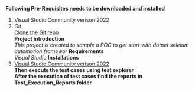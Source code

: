 ﻿**Following Pre-Requisites needs to be downloaded and installed**<br/>
 1. Visual Studio Community verison 2022 <br/>
 1. _Git_ <br/>
[Clone the Git repo](https://github.com/usamaisb/SamplePOCProject.git) <br/>
**Project introduction**<br/>
*This project is created to sample a POC to get start with dotnet seleium automation framewor*
**Requirements**<br/>
*Visual Studio*
**Installations**<br/>
1. [Visual Studio Community verison 2022](https://docs.microsoft.com/en-us/visualstudio/install/install-visual-studio?view=vs-2022) <br/>
**Then execute the test cases using test explorer**<br/>
**After the execution of test cases find the reports in Test_Execution_Reports folder**<br/>

